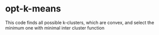 opt-k-means
===========

This code finds all possible k-clusters, which are convex, and select the minimum one with minimal inter cluster function  
